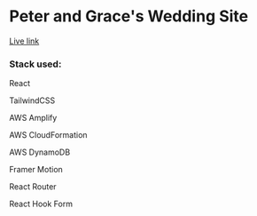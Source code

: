 # Peter and Grace's Wedding Site

[Live link](happyeverbaes.com)

### Stack used:

React

TailwindCSS

AWS Amplify

AWS CloudFormation

AWS DynamoDB



Framer Motion

React Router

React Hook Form
